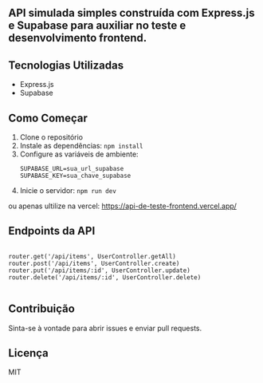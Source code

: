 
## API simulada simples construída com Express.js e Supabase para auxiliar no teste e desenvolvimento frontend.

## Tecnologias Utilizadas

- Express.js
- Supabase

## Como Começar

1. Clone o repositório
2. Instale as dependências: `npm install`
3. Configure as variáveis de ambiente:
   ```
   SUPABASE_URL=sua_url_supabase
   SUPABASE_KEY=sua_chave_supabase
   ```
4. Inicie o servidor: `npm run dev`


ou apenas ultilize na vercel: https://api-de-teste-frontend.vercel.app/


## Endpoints da API

```

router.get('/api/items', UserController.getAll)
router.post('/api/items', UserController.create)
router.put('/api/items/:id', UserController.update)
router.delete('/api/items/:id', UserController.delete)


```

## Contribuição

Sinta-se à vontade para abrir issues e enviar pull requests.

## Licença

MIT